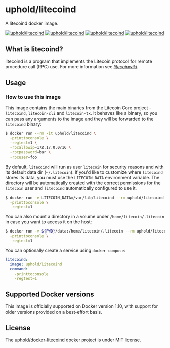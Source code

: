 # uphold/litecoind

A litecoind docker image.

[![uphold/litecoind][docker-pulls-image]][docker-hub-url] [![uphold/litecoind][docker-stars-image]][docker-hub-url] [![uphold/litecoind][docker-size-image]][docker-hub-url] [![uphold/litecoind][docker-layers-image]][docker-hub-url]

## What is litecoind?

litecoind is a program that implements the Litecoin protocol for remote procedure call (RPC) use. For more information see _[litecoinwiki](https://litecoin.info/Litecoin)_.

## Usage

### How to use this image

This image contains the main binaries from the Litecoin Core project - `litecoind`, `litecoin-cli` and `litecoin-tx`. It behaves like a binary, so you can pass any arguments to the image and they will be forwarded to the `litecoind` binary:

```sh
$ docker run --rm -it uphold/litecoind \
  -printtoconsole \
  -regtest=1 \
  -rpcallowip=172.17.0.0/16 \
  -rpcpassword=bar \
  -rpcuser=foo
```

By default, `litecoind` will run as user `litecoin` for security reasons and with its default data dir (`~/.litecoin`). If you'd like to customize where `litecoind` stores its data, you must use the `LITECOIN_DATA` environment variable. The directory will be automatically created with the correct permissions for the `litecoin` user and `litecoind` automatically configured to use it.

```sh
$ docker run -e LITECOIN_DATA=/var/lib/litecoind --rm uphold/litecoind \
  -printtoconsole \
  -regtest=1
```

You can also mount a directory in a volume under `/home/litecoin/.litecoin` in case you want to access it on the host:

```sh
$ docker run -v ${PWD}/data:/home/litecoin/.litecoin --rm uphold/litecoind \
  -printtoconsole \
  -regtest=1
```

You can optionally create a service using `docker-compose`:

```yml
litecoind:
  image: uphold/litecoind
  command:
    -printtoconsole
    -regtest=1
```

## Supported Docker versions

This image is officially supported on Docker version 1.10, with support for older versions provided on a best-effort basis.

## License

The [uphold/docker-litecoind][docker-hub-url] docker project is under MIT license.

[docker-hub-url]: https://hub.docker.com/r/uphold/litecoind
[docker-layers-image]: https://img.shields.io/imagelayers/layers/uphold/litecoind/latest.svg?style=flat-square
[docker-pulls-image]: https://img.shields.io/docker/pulls/uphold/litecoind.svg?style=flat-square
[docker-size-image]: https://img.shields.io/imagelayers/image-size/uphold/litecoind/latest.svg?style=flat-square
[docker-stars-image]: https://img.shields.io/docker/stars/uphold/litecoind.svg?style=flat-square

